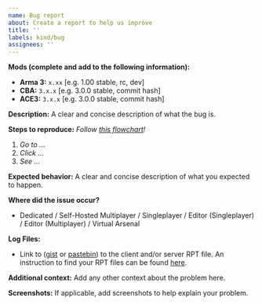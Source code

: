```yaml
---
name: Bug report
about: Create a report to help us improve
title: ''
labels: kind/bug
assignees: ''
---
```


<!--
🚨🚨🚨🚨🚨🚨🚨🚨🚨🚨

I ACKNOWLEDGE THE FOLLOWING BEFORE PROCEEDING:
1. If I delete this entire template or parts of it and go my own path, the team may close my issue without further explanation or engagement.
2. If I list multiple bugs/concerns in this one issue, the team may close my issue without further explanation or engagement.
3. If I write an issue that has duplicates, the team may close my issue without further explanation or engagement (and without necessarily spending time to find the exact duplicate ID number).
4. If I leave the title incomplete when filing the issue, the team may close my issue without further explanation or engagement.
5. If I file something completely blank in the body, the team may close my issue without further explanation or engagement.
6. If I file an issue without collecting logs (RPT file, etc...), the team may close my issue without further explanation or engagement. 

All good? Then proceed and fill out the items below.
-->

**Mods (complete and add to the following information):**
- **Arma 3:** `x.xx` [e.g. 1.00 stable, rc,  dev]
- **CBA:** `3.x.x` [e.g. 3.0.0 stable, commit hash]
- **ACE3:** `3.x.x` [e.g. 3.0.0 stable, commit hash]
<!-- Make sure to reproduce the issue with only CBA and ACE3 on a newly created mission! -->

**Description:**
A clear and concise description of what the bug is.

**Steps to reproduce:**
_Follow [this flowchart](https://ace3.acemod.org/img/wiki/user/issue_flowchart.webp)!_

1. _Go to ..._
2. _Click ..._
3. _See ..._

**Expected behavior:**
A clear and concise description of what you expected to happen.

**Where did the issue occur?**
- Dedicated / Self-Hosted Multiplayer / Singleplayer / Editor (Singleplayer) / Editor (Multiplayer) / Virtual Arsenal

**Log Files:**
- Link to ([gist](https://gist.github.com) or [pastebin](http://pastebin.com)) to the client and/or server RPT file. An instruction to find your RPT files can be found [here](https://community.bistudio.com/wiki/Crash_Files#Arma_3).

**Additional context:**
Add any other context about the problem here.

**Screenshots:**
If applicable, add screenshots to help explain your problem.

